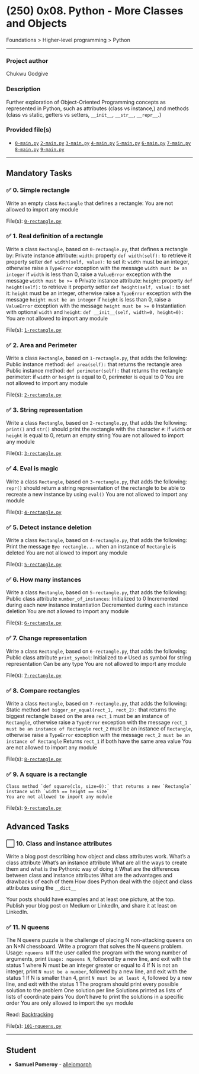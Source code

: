# (250) 0x08. Python - More Classes and Objects
Foundations > Higher-level programming > Python

---

### Project author
Chukwu Godgive

### Description
Further exploration of Object-Oriented Programming concepts as represented in Python, such as attributes (class vs instance,) and methods (class vs static, getters vs setters, `__init__`, `__str__`, `__repr__`.)

### Provided file(s)
* [`0-main.py`](./tests/0-main.py) [`2-main.py`](./tests/2-main.py) [`3-main.py`](./tests/3-main.py) [`4-main.py`](./tests/4-main.py) [`5-main.py`](./tests/5-main.py) [`6-main.py`](./tests/6-main.py) [`7-main.py`](./tests/7-main.py) [`8-main.py`](./tests/8-main.py) [`9-main.py`](./tests/9-main.py)

---

## Mandatory Tasks

### :white_check_mark: 0. Simple rectangle
Write an empty class `Rectangle` that defines a rectangle:
    You are not allowed to import any module

File(s): [`0-rectangle.py`](./0-rectangle.py)

### :white_check_mark: 1. Real definition of a rectangle
Write a class `Rectangle`, based on `0-rectangle.py`, that defines a rectangle by:
    Private instance attribute: `width`:
        property `def width(self):` to retrieve it
        property setter `def width(self, value):` to set it:
            `width` must be an integer, otherwise raise a `TypeError` exception with the message `width must be an integer`
            if `width` is less than 0, raise a `ValueError` exception with the message `width must be >= 0`
    Private instance attribute: `height`:
        property `def height(self):` to retrieve it
        property setter `def height(self, value):` to set it:
            `height` must be an integer, otherwise raise a `TypeError` exception with the message `height must be an integer`
            if `height` is less than 0, raise a `ValueError` exception with the message `height must be >= 0`
    Instantiation with optional `width` and `height`: `def __init__(self, width=0, height=0):`
    You are not allowed to import any module

File(s): [`1-rectangle.py`](./1-rectangle.py)

### :white_check_mark: 2. Area and Perimeter
Write a class `Rectangle`, based on `1-rectangle.py`, that adds the following:
    Public instance method: `def area(self):` that returns the rectangle area
    Public instance method: `def perimeter(self):` that returns the rectangle perimeter:
        if `width` or `height` is equal to 0, perimeter is equal to 0
    You are not allowed to import any module

File(s): [`2-rectangle.py`](./2-rectangle.py)

### :white_check_mark: 3. String representation
Write a class `Rectangle`, based on `2-rectangle.py`, that adds the following:
    `print()` and `str()` should print the rectangle with the character `#`:
        if `width` or `height` is equal to 0, return an empty string
    You are not allowed to import any module

File(s): [`3-rectangle.py`](./3-rectangle.py)

### :white_check_mark: 4. Eval is magic
Write a class `Rectangle`, based on `3-rectangle.py`, that adds the following:
    `repr()` should return a string representation of the rectangle to be able to recreate a new instance by using `eval()`
    You are not allowed to import any module

File(s): [`4-rectangle.py`](./4-rectangle.py)

### :white_check_mark: 5. Detect instance deletion
Write a class `Rectangle`, based on `4-rectangle.py`, that adds the following:
    Print the message `Bye rectangle...` when an instance of `Rectangle` is deleted
    You are not allowed to import any module

File(s): [`5-rectangle.py`](./5-rectangle.py)

### :white_check_mark: 6. How many instances
Write a class `Rectangle`, based on `5-rectangle.py`, that adds the following:
    Public class attribute `number_of_instances`:
        Initialized to 0
        Incremented during each new instance instantiation
        Decremented during each instance deletion
    You are not allowed to import any module

File(s): [`6-rectangle.py`](./6-rectangle.py)

### :white_check_mark: 7. Change representation
Write a class `Rectangle`, based on `6-rectangle.py`, that adds the following:
    Public class attribute `print_symbol`:
        Initialized to `#`
        Used as symbol for string representation
        Can be any type
    You are not allowed to import any module

File(s): [`7-rectangle.py`](./7-rectangle.py)

### :white_check_mark: 8. Compare rectangles
Write a class `Rectangle`, based on `7-rectangle.py`, that adds the following:
    Static method `def bigger_or_equal(rect_1, rect_2):` that returns the biggest rectangle based on the area
        `rect_1` must be an instance of `Rectangle`, otherwise raise a `TypeError` exception with the message `rect_1 must be an instance of Rectangle`
        `rect_2` must be an instance of `Rectangle`, otherwise raise a `TypeError` exception with the message `rect_2 must be an instance of Rectangle`
    Returns `rect_1` if both have the same area value
    You are not allowed to import any module

File(s): [`8-rectangle.py`](./8-rectangle.py)

### :white_check_mark: 9. A square is a rectangle
    Class method `def square(cls, size=0):` that returns a new `Rectangle` instance with `width == height == size`
    You are not allowed to import any module

File(s): [`9-rectangle.py`](./9-rectangle.py)

## Advanced Tasks

### :white_large_square: 10. Class and instance attributes
Write a blog post describing how object and class attributes work.
    What’s a class attribute
    What’s an instance attribute
    What are all the ways to create them and what is the Pythonic way of doing it
    What are the differences between class and instance attributes
    What are the advantages and drawbacks of each of them
    How does Python deal with the object and class attributes using the `__dict__`

Your posts should have examples and at least one picture, at the top. Publish your blog post on Medium or LinkedIn, and share it at least on LinkedIn.

### :white_check_mark: 11. N queens
The N queens puzzle is the challenge of placing N non-attacking queens on an N×N chessboard. Write a program that solves the N queens problem.
    Usage: `nqueens N`
        If the user called the program with the wrong number of arguments, print `Usage: nqueens N`, followed by a new line, and exit with the status 1
    where N must be an integer greater or equal to 4
        If N is not an integer, print `N must be a number`, followed by a new line, and exit with the status 1
        If N is smaller than 4, print `N must be at least 4`, followed by a new line, and exit with the status 1
    The program should print every possible solution to the problem
        One solution per line
	Solutions printed as lists of lists of coordinate pairs
        You don’t have to print the solutions in a specific order
    You are only allowed to import the `sys` module

Read: [Backtracking](https://en.wikipedia.org/wiki/Backtracking)

File(s): [`101-nqueens.py`](./101-nqueens.py)

---

## Student
* **Samuel Pomeroy** - [allelomorph](github.com/allelomorph)
